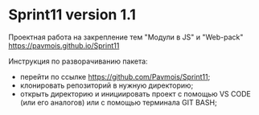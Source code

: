 # Sprint11 version 1.1
Проектная работа на закрепление тем "Модули в JS" и "Web-pack"
https://pavmois.github.io/Sprint11

Инструкция по разворачиванию пакета:
- перейти по ссылке https://github.com/Pavmois/Sprint11;
- клонировать репозиторий в нужную директорию;
- открыть директорию и инициировать проект с помощью VS CODE (или его аналогов) или с помощью терминала GIT BASH;